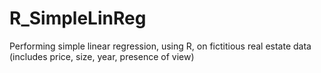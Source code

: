 # R_SimpleLinReg
Performing simple linear regression, using R, on fictitious real estate data (includes price, size, year, presence of view)
